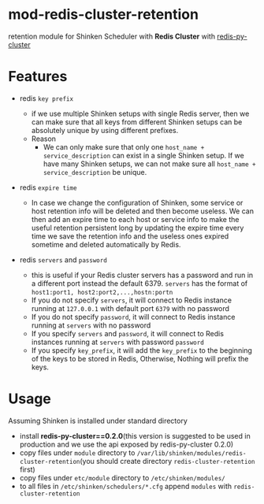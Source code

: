 # mod-redis-cluster-retention
retention module for Shinken Scheduler with **Redis Cluster** with 
[redis-py-cluster](https://github.com/Grokzen/redis-py-cluster)

# Features
* redis `key prefix`
  * if we use multiple Shinken setups with single Redis server, then we can 
  make sure that all keys from different Shinken setups can be absolutely 
  unique by using different prefixes.
  * Reason 
    * We can only make sure that only one `host_name + service_description` 
    can exist in a single Shinken setup. If we have many Shinken setups, we can 
    not make sure all `host_name + service_description` be unique.
  
* redis `expire time`
  * In case we change the configuration of Shinken, some service
  or host retention info will be deleted and then become useless. We can
  then add an expire time to each host or service info to make the useful
  retention persistent long by updating the expire time every time we save
  the retention info and the useless ones expired sometime and deleted
  automatically by Redis.
  
* redis `servers` and `password`
  * this is useful if your Redis cluster servers has a password and run in a 
  different port instead the default 6379. `servers` has the format of 
  `host1:port1, host2:port2,...,hostn:portn` 
  * If you do not specify `servers`, it will connect to Redis instance 
  running at `127.0.0.1` with default port `6379` with no password
  * If you do not specify `password`, it will connect to Redis 
  instance running at `servers` with  no password
  * If you specify `servers` and `password`, it will connect to Redis 
  instances running at `servers` with password `password`
  * If you specify `key_prefix`, it will add the `key_prefix` to the 
  beginning of the keys to be stored in Redis, Otherwise, Nothing will 
  prefix the keys.

# Usage 
Assuming Shinken is installed under standard directory
* install **redis-py-cluster==0.2.0**(this version is suggested to be used 
in production and we use the api exposed by redis-py-cluster 0.2.0)
* copy files under `module` directory to 
`/var/lib/shinken/modules/redis-cluster-retention`(you should create 
directory `redis-cluster-retention` first)
* copy files under `etc/module` directory to `/etc/shinken/modules/`
* to all files in `/etc/shinken/schedulers/*.cfg` append `modules` with 
`redis-cluster-retention`